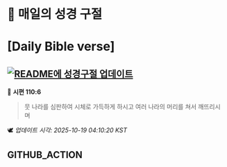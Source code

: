 # 🙏 매일의 성경 구절
# [Daily Bible verse]
## [![README에 성경구절 업데이트](https://github.com/DONGSUKA/first_test/actions/workflows/update-readme-bible.yml/badge.svg)](https://github.com/DONGSUKA/first_test/actions/workflows/update-readme-bible.yml)
<!-- START_BIBLE_VERSE -->
📖 **시편 110:6**
> 뭇 나라를 심판하여 시체로 가득하게 하시고 여러 나라의 머리를 쳐서 깨뜨리시며

🕊️ _업데이트 시각: 2025-10-19 04:10:20 KST_
  <!-- END_BIBLE_VERSE -->
## GITHUB_ACTION
